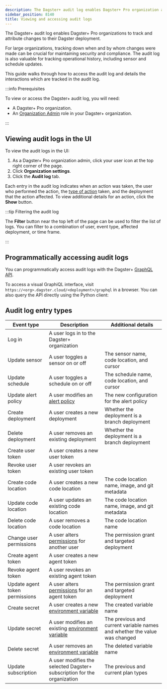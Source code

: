 ```yaml
---
description: The Dagster+ audit log enables Dagster+ Pro organization admins to track and attribute changes to their Dagster deployment with the UI or Dagster+ GraphQL API.
sidebar_position: 8140
title: Viewing and accessing audit logs
---
```


The Dagster+ audit log enables Dagster+ Pro organizations to track and attribute changes to their Dagster deployment.

For large organizations, tracking down when and by whom changes were made can be crucial for maintaining security and compliance. The audit log is also valuable
for tracking operational history, including sensor and schedule updates.

This guide walks through how to access the audit log and details the interactions which are tracked in the audit log.

:::info Prerequisites

To view or access the Dagster+ audit log, you will need:

- A Dagster+ Pro organization.
- An [Organization Admin](/deployment/dagster-plus/authentication-and-access-control/rbac/user-roles-permissions) role in your Dagster+ organization.

:::

## Viewing audit logs in the UI

To view the audit logs in the UI:

1. As a Dagster+ Pro organization admin, click your user icon at the top right corner of the page.
2. Click **Organization settings**.
3. Click the **Audit log** tab.

Each entry in the audit log indicates when an action was taken, the user who performed the action, the [type of action](#audit-log-entry-types) taken, and the deployment that the action affected. To view additional details for an action, click the **Show** button.

:::tip Filtering the audit log

The **Filter** button near the top left of the page can be used to filter the list of logs. You can filter to a combination of user, event type, affected deployment, or time frame.

:::

## Programmatically accessing audit logs

You can programmatically access audit logs with the Dagster+ [GraphQL API](/api/graphql).

To access a visual GraphiQL interface, visit `https://<org>.dagster.cloud/<deployment>/graphql` in a browser. You can also query the API directly using the Python client:

<CodeExample
  path="docs_snippets/docs_snippets/dagster-plus/access/rbac/audit-logs.graphql"
  language="graphql"
  title="Audit log GraphQL query"
/>

## Audit log entry types

| Event type                     | Description                                                                                                                            | Additional details                                                        |
| ------------------------------ | -------------------------------------------------------------------------------------------------------------------------------------- | ------------------------------------------------------------------------- |
| Log in                         | A user logs in to the Dagster+ organization                                                                                            |                                                                           |
| Update sensor                  | A user toggles a sensor on or off                                                                                                      | The sensor name, code location, and cursor                                |
| Update schedule                | A user toggles a schedule on or off                                                                                                    | The schedule name, code location, and cursor                              |
| Update alert policy            | A user modifies an [alert policy](/guides/monitor/alerts/creating-alerts)                                                              | The new configuration for the alert policy                                |
| Create deployment              | A user creates a new deployment                                                                                                        | Whether the deployment is a branch deployment                             |
| Delete deployment              | A user removes an existing deployment                                                                                                  | Whether the deployment is a branch deployment                             |
| Create user token              | A user creates a new user token                                                                                                        |                                                                           |
| Revoke user token              | A user revokes an existing user token                                                                                                  |                                                                           |
| Create code location           | A user creates a new code location                                                                                                     | The code location name, image, and git metadata                           |
| Update code location           | A user updates an existing code location                                                                                               | The code location name, image, and git metadata                           |
| Delete code location           | A user removes a code location                                                                                                         | The code location name                                                    |
| Change user permissions        | A user alters [permissions](/deployment/dagster-plus/authentication-and-access-control/rbac/user-roles-permissions) for another user   | The permission grant and targeted deployment                              |
| Create agent token             | A user creates a new agent token                                                                                                       |                                                                           |
| Revoke agent token             | A user revokes an existing agent token                                                                                                 |                                                                           |
| Update agent token permissions | A user alters [permissions](/deployment/dagster-plus/authentication-and-access-control/rbac/user-roles-permissions) for an agent token | The permission grant and targeted deployment                              |
| Create secret                  | A user creates a new [environment variable](/deployment/dagster-plus/management/environment-variables/dagster-ui)                      | The created variable name                                                 |
| Update secret                  | A user modifies an existing [environment variable](/deployment/dagster-plus/management/environment-variables/dagster-ui)               | The previous and current variable names and whether the value was changed |
| Delete secret                  | A user removes an [environment variable](/deployment/dagster-plus/management/environment-variables/dagster-ui)                         | The deleted variable name                                                 |
| Update subscription            | A user modifies the selected Dagster+ subscription for the organization                                                                | The previous and current plan types                                       |
